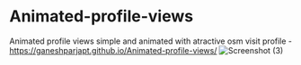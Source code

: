 # Animated-profile-views
Animated profile views simple and animated with atractive osm
visit profile -  https://ganeshparjapt.github.io/Animated-profile-views/
![Screenshot (3)](https://user-images.githubusercontent.com/112177003/212373521-4edfdac0-e86f-441a-868d-6011436cd890.png)
